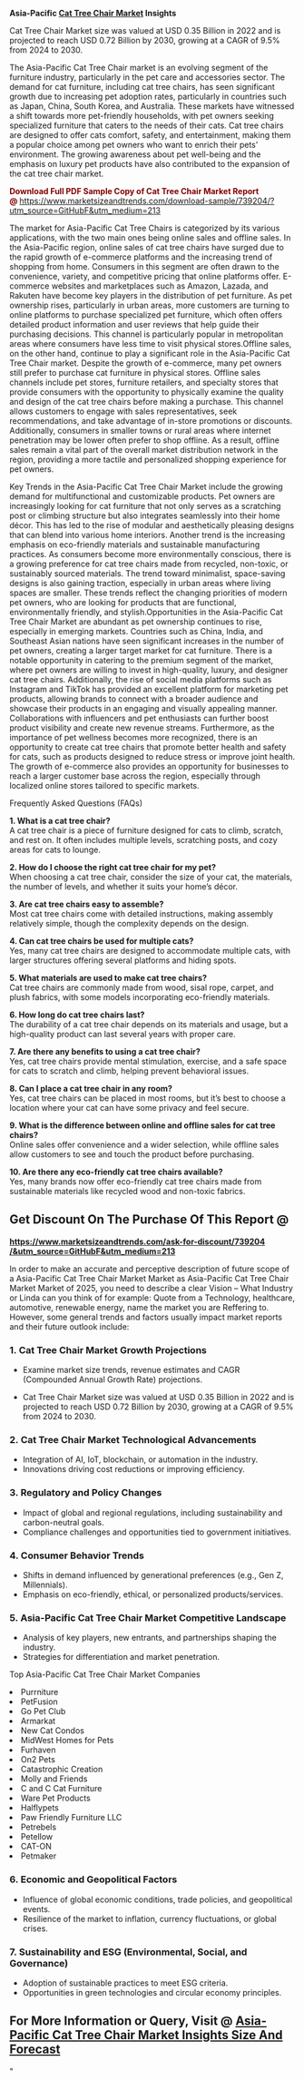 <p><strong>Asia-Pacific&nbsp;<a href=""https://www.marketsizeandtrends.com/download-sample/739204/&amp;utm_source=GitHubF&amp;utm_medium=213"">Cat Tree Chair Market</a> Insights</strong></p><p>Cat Tree Chair Market size was valued at USD 0.35 Billion in 2022 and is projected to reach USD 0.72 Billion by 2030, growing at a CAGR of 9.5% from 2024 to 2030.</p><p><p>The Asia-Pacific Cat Tree Chair market is an evolving segment of the furniture industry, particularly in the pet care and accessories sector. The demand for cat furniture, including cat tree chairs, has seen significant growth due to increasing pet adoption rates, particularly in countries such as Japan, China, South Korea, and Australia. These markets have witnessed a shift towards more pet-friendly households, with pet owners seeking specialized furniture that caters to the needs of their cats. Cat tree chairs are designed to offer cats comfort, safety, and entertainment, making them a popular choice among pet owners who want to enrich their pets' environment. The growing awareness about pet well-being and the emphasis on luxury pet products have also contributed to the expansion of the cat tree chair market. <p><strong><span style="color: #800000;">Download Full PDF Sample Copy of Cat Tree Chair Market Report @</span>&nbsp;</strong><a href="https://www.marketsizeandtrends.com/download-sample/739204/?utm_source=GitHubF&amp;utm_medium=213" target="_blank">https://www.marketsizeandtrends.com/download-sample/739204/?utm_source=GitHubF&amp;utm_medium=213</a></p></p><p>The market for Asia-Pacific Cat Tree Chairs is categorized by its various applications, with the two main ones being online sales and offline sales. In the Asia-Pacific region, online sales of cat tree chairs have surged due to the rapid growth of e-commerce platforms and the increasing trend of shopping from home. Consumers in this segment are often drawn to the convenience, variety, and competitive pricing that online platforms offer. E-commerce websites and marketplaces such as Amazon, Lazada, and Rakuten have become key players in the distribution of pet furniture. As pet ownership rises, particularly in urban areas, more customers are turning to online platforms to purchase specialized pet furniture, which often offers detailed product information and user reviews that help guide their purchasing decisions. This channel is particularly popular in metropolitan areas where consumers have less time to visit physical stores.Offline sales, on the other hand, continue to play a significant role in the Asia-Pacific Cat Tree Chair market. Despite the growth of e-commerce, many pet owners still prefer to purchase cat furniture in physical stores. Offline sales channels include pet stores, furniture retailers, and specialty stores that provide consumers with the opportunity to physically examine the quality and design of the cat tree chairs before making a purchase. This channel allows customers to engage with sales representatives, seek recommendations, and take advantage of in-store promotions or discounts. Additionally, consumers in smaller towns or rural areas where internet penetration may be lower often prefer to shop offline. As a result, offline sales remain a vital part of the overall market distribution network in the region, providing a more tactile and personalized shopping experience for pet owners.</p><p>Key Trends in the Asia-Pacific Cat Tree Chair Market include the growing demand for multifunctional and customizable products. Pet owners are increasingly looking for cat furniture that not only serves as a scratching post or climbing structure but also integrates seamlessly into their home décor. This has led to the rise of modular and aesthetically pleasing designs that can blend into various home interiors. Another trend is the increasing emphasis on eco-friendly materials and sustainable manufacturing practices. As consumers become more environmentally conscious, there is a growing preference for cat tree chairs made from recycled, non-toxic, or sustainably sourced materials. The trend toward minimalist, space-saving designs is also gaining traction, especially in urban areas where living spaces are smaller. These trends reflect the changing priorities of modern pet owners, who are looking for products that are functional, environmentally friendly, and stylish.Opportunities in the Asia-Pacific Cat Tree Chair Market are abundant as pet ownership continues to rise, especially in emerging markets. Countries such as China, India, and Southeast Asian nations have seen significant increases in the number of pet owners, creating a larger target market for cat furniture. There is a notable opportunity in catering to the premium segment of the market, where pet owners are willing to invest in high-quality, luxury, and designer cat tree chairs. Additionally, the rise of social media platforms such as Instagram and TikTok has provided an excellent platform for marketing pet products, allowing brands to connect with a broader audience and showcase their products in an engaging and visually appealing manner. Collaborations with influencers and pet enthusiasts can further boost product visibility and create new revenue streams. Furthermore, as the importance of pet wellness becomes more recognized, there is an opportunity to create cat tree chairs that promote better health and safety for cats, such as products designed to reduce stress or improve joint health. The growth of e-commerce also provides an opportunity for businesses to reach a larger customer base across the region, especially through localized online stores tailored to specific markets.</p><p>Frequently Asked Questions (FAQs)</p><p><strong>1. What is a cat tree chair?</strong><br> A cat tree chair is a piece of furniture designed for cats to climb, scratch, and rest on. It often includes multiple levels, scratching posts, and cozy areas for cats to lounge.</p><p><strong>2. How do I choose the right cat tree chair for my pet?</strong><br> When choosing a cat tree chair, consider the size of your cat, the materials, the number of levels, and whether it suits your home’s décor.</p><p><strong>3. Are cat tree chairs easy to assemble?</strong><br> Most cat tree chairs come with detailed instructions, making assembly relatively simple, though the complexity depends on the design.</p><p><strong>4. Can cat tree chairs be used for multiple cats?</strong><br> Yes, many cat tree chairs are designed to accommodate multiple cats, with larger structures offering several platforms and hiding spots.</p><p><strong>5. What materials are used to make cat tree chairs?</strong><br> Cat tree chairs are commonly made from wood, sisal rope, carpet, and plush fabrics, with some models incorporating eco-friendly materials.</p><p><strong>6. How long do cat tree chairs last?</strong><br> The durability of a cat tree chair depends on its materials and usage, but a high-quality product can last several years with proper care.</p><p><strong>7. Are there any benefits to using a cat tree chair?</strong><br> Yes, cat tree chairs provide mental stimulation, exercise, and a safe space for cats to scratch and climb, helping prevent behavioral issues.</p><p><strong>8. Can I place a cat tree chair in any room?</strong><br> Yes, cat tree chairs can be placed in most rooms, but it’s best to choose a location where your cat can have some privacy and feel secure.</p><p><strong>9. What is the difference between online and offline sales for cat tree chairs?</strong><br> Online sales offer convenience and a wider selection, while offline sales allow customers to see and touch the product before purchasing.</p><p><strong>10. Are there any eco-friendly cat tree chairs available?</strong><br> Yes, many brands now offer eco-friendly cat tree chairs made from sustainable materials like recycled wood and non-toxic fabrics.</p></p><h2><strong>Get Discount On The Purchase Of This Report @&nbsp;</strong></h2><p><strong><a href=""https://www.marketsizeandtrends.com/ask-for-discount/739204/&amp;utm_source=GitHubF&amp;utm_medium=213"" target=""_blank"">https://www.marketsizeandtrends.com/ask-for-discount/739204<br />/&amp;utm_source=GitHubF&amp;utm_medium=213</a></strong></p><p>In order to make an accurate and perceptive description of future scope of a Asia-Pacific&nbsp;Cat Tree Chair Market Market as Asia-Pacific&nbsp;Cat Tree Chair Market Market of 2025, you need to describe a clear Vision &ndash; What Industry or Linda can you think of for example: Quote from a Technology, healthcare, automotive, renewable energy, name the market you are Reffering to. However, some general trends and factors usually impact market reports and their future outlook include:</p><h3>1.&nbsp;<strong>Cat Tree Chair Market Growth Projections</strong></h3><ul><li>Examine market size trends, revenue estimates and CAGR (Compounded Annual Growth Rate) projections.</li><li><p>Cat Tree Chair Market size was valued at USD 0.35 Billion in 2022 and is projected to reach USD 0.72 Billion by 2030, growing at a CAGR of 9.5% from 2024 to 2030.</p></li></ul><h3>2.&nbsp;<strong>Cat Tree Chair Market Technological Advancements</strong></h3><ul><li>Integration of AI, IoT, blockchain, or automation in the industry.</li><li>Innovations driving cost reductions or improving efficiency.</li></ul><h3>3.&nbsp;<strong>Regulatory and Policy Changes</strong></h3><ul><li>Impact of global and regional regulations, including sustainability and carbon-neutral goals.</li><li>Compliance challenges and opportunities tied to government initiatives.</li></ul><h3>4.&nbsp;<strong>Consumer Behavior Trends</strong></h3><ul><li>Shifts in demand influenced by generational preferences (e.g., Gen Z, Millennials).</li><li>Emphasis on eco-friendly, ethical, or personalized products/services.</li></ul><h3>5.&nbsp;<strong>Asia-Pacific Cat Tree Chair Market Competitive Landscape</strong></h3><ul><li>Analysis of key players, new entrants, and partnerships shaping the industry.</li><li>Strategies for differentiation and market penetration.</li></ul><p data-pm-slice=""1 1 []"">Top Asia-Pacific Cat Tree Chair Market Companies</p><div data-test-id=""""><p><li>Purrniture</li><li> PetFusion</li><li> Go Pet Club</li><li> Armarkat</li><li> New Cat Condos</li><li> MidWest Homes for Pets</li><li> Furhaven</li><li> On2 Pets</li><li> Catastrophic Creation</li><li> Molly and Friends</li><li> C and C Cat Furniture</li><li> Ware Pet Products</li><li> Halflypets</li><li> Paw Friendly Furniture LLC</li><li> Petrebels</li><li> Petellow</li><li> CAT-ON</li><li> Petmaker</li></p></div><h3>6.&nbsp;<strong>Economic and Geopolitical Factors</strong></h3><ul><li>Influence of global economic conditions, trade policies, and geopolitical events.</li><li>Resilience of the market to inflation, currency fluctuations, or global crises.</li></ul><h3>7.&nbsp;<strong>Sustainability and ESG (Environmental, Social, and Governance)</strong></h3><ul><li>Adoption of sustainable practices to meet ESG criteria.</li><li>Opportunities in green technologies and circular economy principles.</li></ul><h2><strong>For More Information or Query, Visit @&nbsp;</strong><a href=""https://www.verifiedmarketreports.com/product/cat-tree-chair-market/"" target=""_blank"">Asia-Pacific Cat Tree Chair Market Insights Size And Forecast</a></h2>"
